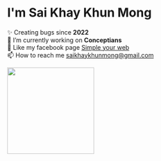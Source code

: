 <h1 align="left">I'm Sai Khay Khun Mong</h1>

####

<p align="left">✨ Creating bugs since <b>2022</b><br>
  🔭 I’m currently working on <b>Conceptians</b><br>
  📝 Like my facebook page <a href="https://www.facebook.com/profile.php?id=100086391128252">Simple your web</a><br>
  📫 How to reach me <a href="saikhaykhunmong@gmail.com">saikhaykhunmong@gmail.com</a></p>

<img style="margin: auto;" src="https://media.tenor.com/xvuydDAocrQAAAAi/doggo-dancing.gif" width="200" height="200" />
